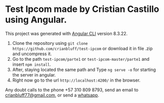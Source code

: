 # Test Ipcom made by Cristian Castillo using Angular.
This project was generated with [Angular CLI](https://github.com/angular/angular-cli) version 8.3.22.

1. Clone the repository using `git clone https://github.com/crianbluff/test-ipcom` or download it in file .zip and uncompress it.
2. Go to the path `test-ipcom/parte1` or `test-ipcom-master/parte1` and insert `npm install`.
3. After, staying located the same path and Type `ng serve -o` for starting the server in angular.
4. Right now go to the url `http://localhost:4200/` in the browser.

Any doubt calls to the phone +57 310 809 8793, send an email to crianbluff77@gmail.com, or send a [whatsapp](https://api.whatsapp.com/send?phone=573108098793).